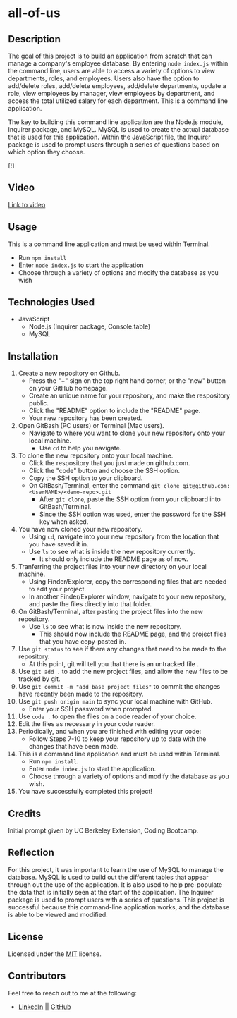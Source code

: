 # all-of-us

## Description

The goal of this project is to build an application from scratch that can manage a company's employee database. By entering `node index.js` within the command line, users are able to access a variety of options to view departments, roles, and employees. Users also have the option to add/delete roles, add/delete employees, add/delete departments, update a role, view employees by manager, view employees by department, and access the total utilized salary for each department. This is a command line application. 

The key to building this command line application are the Node.js module, Inquirer package, and MySQL. MySQL is used to create the actual database that is used for this application. Within the JavaScript file, the Inquirer package is used to prompt users through a series of questions based on which option they choose. 

[!]
## Video
[Link to video]()

## Usage

This is a command line application and must be used within Terminal. 
* Run `npm install`
* Enter `node index.js` to start the application 
* Choose through a variety of options and modify the database as you wish

## Technologies Used

* JavaScript
    * Node.js (Inquirer package, Console.table)
    * MySQL 

## Installation

1. Create a new repository on Github. 
    - Press the "+" sign on the top right hand corner, or the "new" button on your GitHub homepage. 
    - Create an unique name for your repository, and make the respository public. 
    - Click the "README" option to include the "README" page. 
    - Your new repository has been created.
2. Open GitBash (PC users) or Terminal (Mac users).
    - Navigate to where you want to clone your new repository onto your local machine. 
        - Use `cd` to help you navigate. 
3. To clone the new repository onto your local machine. 
    - Click the respository that you just made on github.com.
    - Click the "code" button and choose the SSH option. 
    - Copy the SSH option to your clipboard. 
    - On GitBash/Terminal, enter the command `git clone git@github.com:<UserNAME>/<demo-repo>.git`
        - After `git clone`, paste the SSH option from your clipboard into GitBash/Terminal.
        - Since the SSH option was used, enter the password for the SSH key when asked. 
4. You have now cloned your new repository.
    - Using `cd`, navigate into your new repository from the location that you have saved it in. 
    - Use `ls` to see what is inside the new repository currently. 
        - It should only include the README page as of now.
5. Tranferring the project files into your new directory on your local machine. 
    - Using Finder/Explorer, copy the corresponding files that are needed to edit your project. 
    - In another Finder/Explorer window, navigate to your new repository, and paste the files directly into that folder. 
6. On GitBash/Terminal, after pasting the project files into the new repository. 
    - Use `ls` to see what is now inside the new repository.
        - This should now include the README page, and the project files that you have copy-pasted in. 
7. Use `git status` to see if there any changes that need to be made to the repository. 
    - At this point, git will tell you that there is an untracked file .
8. Use `git add .` to add the new project files, and allow the new files to be tracked by git.
9. Use `git commit -m "add base project files"` to commit the changes have recently been made to the repository. 
10. Use `git push origin main` to sync your local machine with GitHub. 
    - Enter your SSH password when prompted. 
11. Use `code .` to open the files on a code reader of your choice.
12. Edit the files as necessary in your code reader. 
13. Periodically, and when you are finished with editing your code: 
    - Follow Steps 7-10 to keep your repository up to date with the changes that have been made. 
14. This is a command line application and must be used within Terminal. 
    * Run `npm install`.
    * Enter `node index.js` to start the application.
    * Choose through a variety of options and modify the database as you wish.
15. You have successfully completed this project!

## Credits

Initial prompt given by UC Berkeley Extension, Coding Bootcamp. 

## Reflection

For this project, it was important to learn the use of MySQL to manage the database. MySQL is used to build out the different tables that appear through out the use of the application. It is also used to help pre-populate the data that is initially seen at the start of the application. The Inquirer package is used to prompt users with a series of questions. This project is successful because this command-line application works, and the database is able to be viewed and modified. 

## License

Licensed under the [MIT](https://choosealicense.com/licenses/mit/#) license. 

## Contributors

Feel free to reach out to me at the following: 
* [LinkedIn](https://www.linkedin.com/in/snehita-kolli-0abb23b1/) || [GitHub](https://github.com/snehitak20)

